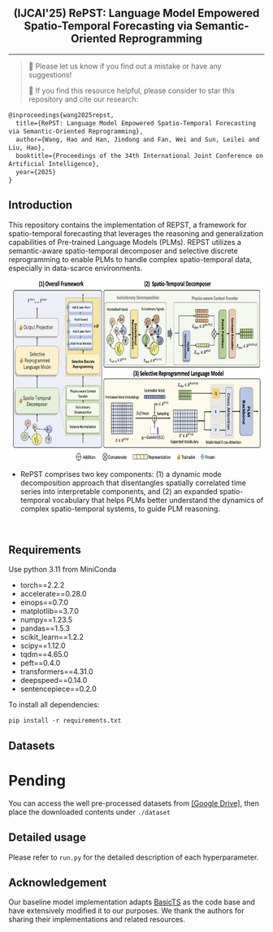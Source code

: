 <div align="center">
  <!-- <h1><b> Time-LLM </b></h1> -->
  <!-- <h2><b> Time-LLM </b></h2> -->
  <h2><b> (IJCAI'25) RePST: Language Model Empowered Spatio-Temporal Forecasting via Semantic-Oriented Reprogramming </b></h2>
</div>






---
>
> 🙋 Please let us know if you find out a mistake or have any suggestions!
> 
> 🌟 If you find this resource helpful, please consider to star this repository and cite our research:

```
@inproceedings{wang2025repst,
  title={RePST: Language Model Empowered Spatio-Temporal Forecasting via Semantic-Oriented Reprogramming},
  author={Wang, Hao and Han, Jindong and Fan, Wei and Sun, Leilei and Liu, Hao},
  booktitle={Proceedings of the 34th International Joint Conference on Artificial Intelligence},
  year={2025}
}
```


## Introduction
This repository contains the implementation of REPST, a framework for spatio-temporal forecasting that leverages the reasoning and generalization capabilities of Pre-trained Language Models (PLMs). REPST utilizes a semantic-aware spatio-temporal decomposer and selective discrete reprogramming to enable PLMs to handle complex spatio-temporal data, especially in data-scarce environments.

<p align="center">
<img src="./figures/repst.png" height = "360" alt="" align=center />
</p>

- RePST comprises two key components: (1) a dynamic mode decomposition approach that disentangles spatially correlated time series into interpretable components, and (2) an expanded spatio-temporal vocabulary that helps PLMs better understand the dynamics of complex spatio-temporal systems, to guide PLM reasoning.

<p align="center">
<img src="./figures/method-detailed-illustration.png" height = "190" alt="" align=center />
</p>

## Requirements
Use python 3.11 from MiniConda

- torch==2.2.2
- accelerate==0.28.0
- einops==0.7.0
- matplotlib==3.7.0
- numpy==1.23.5
- pandas==1.5.3
- scikit_learn==1.2.2
- scipy==1.12.0
- tqdm==4.65.0
- peft==0.4.0
- transformers==4.31.0
- deepspeed==0.14.0
- sentencepiece==0.2.0

To install all dependencies:
```
pip install -r requirements.txt
```

## Datasets
# Pending
You can access the well pre-processed datasets from [[Google Drive]](https://drive.google.com/), then place the downloaded contents under `./dataset`



## Detailed usage

Please refer to ```run.py``` for the detailed description of each hyperparameter.




## Acknowledgement
Our baseline model implementation adapts [BasicTS](https://github.com/GestaltCogTeam/BasicTS) as the code base and have extensively modified it to our purposes. We thank the authors for sharing their implementations and related resources.
